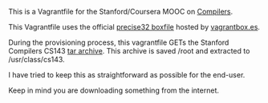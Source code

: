 This is a Vagrantfile for the Stanford/Coursera MOOC on [Compilers](https://class.coursera.org/compilers-004/).

This Vagrantfile uses the official [precise32 boxfile](http://files.vagrantup.com/precise32.box) hosted by [vagrantbox.es](http://www.vagrantbox.es).

During the provisioning process, this vagrantfile GETs the Stanford Compilers CS143 [tar archive](http://spark-university.s3.amazonaws.com/stanford-compilers/vm/student-dist.tar.gz).
This archive is saved /root and extracted to /usr/class/cs143.

I have tried to keep this as straightforward as possible for the end-user.

Keep in mind you are downloading something from the internet.
